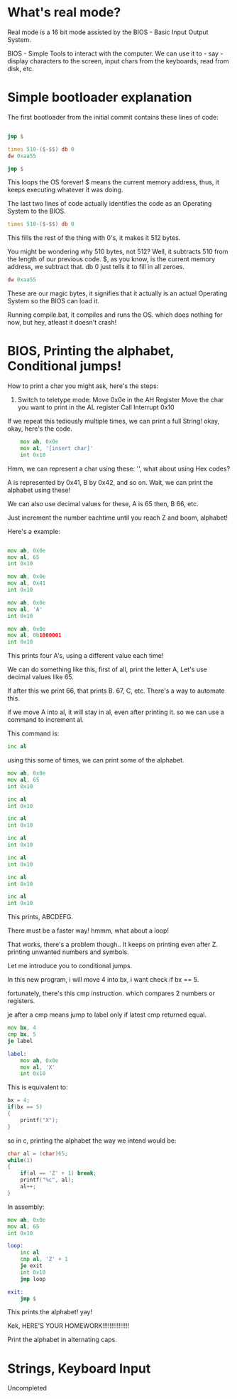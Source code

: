 # What's real mode?
Real mode is a 16 bit mode assisted by the BIOS - Basic Input Output System.

BIOS - Simple Tools to interact with the computer. We can use it to - say - display characters to the screen, 
input chars from the keyboards, read from disk, etc.

# Simple bootloader explanation
The first bootloader from the initial commit contains these lines of code:
```asm

jmp $

times 510-($-$$) db 0
dw 0xaa55
```

```asm
jmp $
```

This loops the OS forever! $ means the current memory address, thus, it keeps executing whatever it was doing.

The last two lines of code actually identifies the code as an Operating System to the BIOS.

```asm
times 510-($-$$) db 0
```
This fills the rest of the thing with 0's, it makes it 512 bytes.

You might be wondering why 510 bytes, not 512? Well, it subtracts 510 from the length of our previous code. $, as you know, is the current memory address, we subtract that. db 0 just tells it to fill in all zeroes.

```asm
dw 0xaa55
```

These are our magic bytes, it signifies that it actually is an actual Operating System so the BIOS can load it.

Running compile.bat, it compiles and runs the OS. which does nothing for now, but hey, atleast it doesn't crash!

# BIOS, Printing the alphabet, Conditional jumps!
How to print a char you might ask, here's the steps:
1) Switch to teletype mode:
        Move 0x0e in the AH Register
        Move the char you want to print in the AL register
        Call Interrupt 0x10

If we repeat this tediously multiple times, we can print a full String! okay, okay, here's the code.

```asm
    mov ah, 0x0e
    mov al, '[insert char]'
    int 0x10
```

Hmm, we can represent a char using these: '', what about using Hex codes?

A is represented by 0x41, B by 0x42, and so on. Wait, we can print the alphabet using these!

We can also use decimal values for these, A is 65 then, B 66, etc.

Just increment the number eachtime until you reach Z and boom, alphabet!

Here's a example:

```asm

mov ah, 0x0e
mov al, 65
int 0x10

mov ah, 0x0e
mov al, 0x41
int 0x10

mov ah, 0x0e
mov al, 'A'
int 0x10

mov ah, 0x0e
mov al, 0b1000001
int 0x10

```

This prints four A's, using a different value each time!

We can do something like this, first of all, print the letter A, Let's use decimal values like 65.

If after this we print 66, that prints B. 67, C, etc. There's a way to automate this.

if we move A into al, it will stay in al, even after printing it. so we can use a command to increment al.

This command is:

```asm
inc al
```

using this some of times, we can print some of the alphabet.

```asm
mov ah, 0x0e
mov al, 65
int 0x10

inc al
int 0x10

inc al
int 0x10

inc al
int 0x10

inc al
int 0x10

inc al
int 0x10

inc al
int 0x10
```

This prints, ABCDEFG.

There must be a faster way! hmmm, what about a loop!

That works, there's a problem though.. It keeps on printing even after Z. printing unwanted numbers and symbols.

Let me introduce you to conditional jumps.

In this new program, i will move 4 into bx, i want check if bx == 5.

fortunately, there's this cmp instruction. which compares 2 numbers or registers.

je after a cmp means jump to label only if latest cmp returned equal.

```asm
mov bx, 4
cmp bx, 5
je label

label:
    mov ah, 0x0e
    mov al, 'X'
    int 0x10

```

This is equivalent to:
```c
bx = 4;
if(bx == 5)
{
    printf("X");
}
```

so in c, printing the alphabet the way we intend would be:

```c
char al = (char)65;
while(1)
{
    if(al == 'Z' + 1) break;
    printf("%c", al);
    al++;
}
```

In assembly:

```asm
mov ah, 0x0e
mov al, 65
int 0x10

loop:
    inc al
    cmp al, 'Z' + 1
    je exit
    int 0x10
    jmp loop

exit:
    jmp $
```
This prints the alphabet! yay!

Kek, HERE'S YOUR HOMEWORK!!!!!!!!!!!!!!!

Print the alphabet in alternating caps.

# Strings, Keyboard Input
Uncompleted